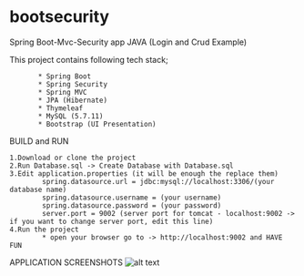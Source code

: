 # bootsecurity
Spring Boot-Mvc-Security app JAVA (Login and Crud Example)

This project contains following tech stack;

           * Spring Boot
           * Spring Security
           * Spring MVC
           * JPA (Hibernate)
           * Thymeleaf
           * MySQL (5.7.11)
           * Bootstrap (UI Presentation)
 
BUILD and RUN

    1.Download or clone the project
    2.Run Database.sql -> Create Database with Database.sql
    3.Edit application.properties (it will be enough the replace them)
            spring.datasource.url = jdbc:mysql://localhost:3306/(your database name)
            spring.datasource.username = (your username)
            spring.datasource.password = (your password)
            server.port = 9002 (server port for tomcat - localhost:9002 -> if you want to change server port, edit this line)
    4.Run the project
            * open your browser go to -> http://localhost:9002 and HAVE FUN 
            
APPLICATION SCREENSHOTS
![alt text](http://i.hizliresim.com/ALb8vL.png)
